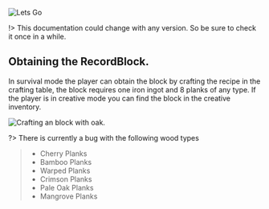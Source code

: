 <img src="Media\blockbeats.png" alt="Lets Go"> </img>

!> This documentation could change with any version. So be sure to check it once in a while.

## Obtaining the RecordBlock.

In survival mode the player can obtain the block by crafting the recipe in the crafting table, the block requires one iron ingot and 8 planks of any type. If the player is in creative mode you can find the block in the creative inventory.

<img src="Media\oak.png" alt="Crafting an block with oak."> </img>

?> There is currently a bug with the following wood types
> - Cherry Planks
> - Bamboo Planks
> - Warped Planks
> - Crimson Planks
> - Pale Oak Planks
> - Mangrove Planks

